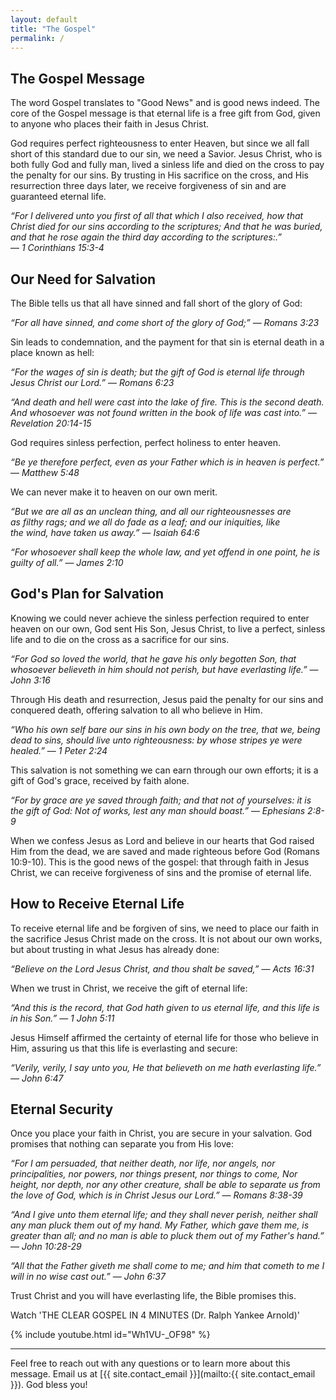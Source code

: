 ```yaml
---
layout: default
title: "The Gospel"
permalink: /
---
```


## The Gospel Message

The word Gospel translates to "Good News" and is good news indeed. The core of the Gospel message is that eternal life is a free gift from God, given to anyone who places their faith in Jesus Christ.

God requires perfect righteousness to enter Heaven, but since we all fall short of this standard due to our sin, we need a Savior. Jesus Christ, who is both fully God and fully man, lived a sinless life and died on the cross to pay the penalty for our sins. By trusting in His sacrifice on the cross, and His resurrection three days later, we receive forgiveness of sin and are guaranteed eternal life.

*“For I delivered unto you first of all that which I also received, how that Christ died for our sins according to the scriptures; And that he was buried, and that he rose again the third day according to the scriptures:.”*  
— *1 Corinthians 15:3-4*

## Our Need for Salvation

The Bible tells us that all have sinned and fall short of the glory of God:

*“For all have sinned, and come short of the glory of God;”* — *Romans 3:23*

Sin leads to condemnation, and the payment for that sin is eternal death in a place known as hell:

*“For the wages of sin is death; but the gift of God is eternal life through Jesus Christ our Lord.”* — *Romans 6:23*

*“And death and hell were cast into the lake of fire. This is the second death. And whosoever was not found written in the book of life was cast into.”* — *Revelation 20:14-15*

God requires sinless perfection, perfect holiness to enter heaven.

*“Be ye therefore perfect, even as your Father which is in heaven is perfect.”* — *Matthew 5:48*

We can never make it to heaven on our own merit.

*“But we are all as an unclean thing, and all our righteousnesses are as filthy rags; and we all do fade as a leaf; and our iniquities, like the wind, have taken us away.”* — *Isaiah 64:6*

*“For whosoever shall keep the whole law, and yet offend in one point, he is guilty of all.”* — *James 2:10*

## God's Plan for Salvation

Knowing we could never achieve the sinless perfection required to enter heaven on our own, God sent His Son, Jesus Christ, to live a perfect, sinless life and to die on the cross as a sacrifice for our sins.

*“For God so loved the world, that he gave his only begotten Son, that whosoever believeth in him should not perish, but have everlasting life.”* — *John 3:16*

Through His death and resurrection, Jesus paid the penalty for our sins and conquered death, offering salvation to all who believe in Him.

*“Who his own self bare our sins in his own body on the tree, that we, being dead to sins, should live unto righteousness: by whose stripes ye were healed.”* — *1 Peter 2:24*

This salvation is not something we can earn through our own efforts; it is a gift of God's grace, received by faith alone.

*“For by grace are ye saved through faith; and that not of yourselves: it is the gift of God: Not of works, lest any man should boast.”* — *Ephesians 2:8-9*

When we confess Jesus as Lord and believe in our hearts that God raised Him from the dead, we are saved and made righteous before God (Romans 10:9-10). This is the good news of the gospel: that through faith in Jesus Christ, we can receive forgiveness of sins and the promise of eternal life.

## How to Receive Eternal Life

To receive eternal life and be forgiven of sins, we need to place our faith in the sacrifice Jesus Christ made on the cross. It is not about our own works, but about trusting in what Jesus has already done:

*“Believe on the Lord Jesus Christ, and thou shalt be saved,”* — *Acts 16:31*

When we trust in Christ, we receive the gift of eternal life:

*“And this is the record, that God hath given to us eternal life, and this life is in his Son.”* — *1 John 5:11*

Jesus Himself affirmed the certainty of eternal life for those who believe in Him, assuring us that this life is everlasting and secure:

*“Verily, verily, I say unto you, He that believeth on me hath everlasting life.”* — *John 6:47*

## Eternal Security

Once you place your faith in Christ, you are secure in your salvation. God promises that nothing can separate you from His love:

*“For I am persuaded, that neither death, nor life, nor angels, nor principalities, nor powers, nor things present, nor things to come, Nor height, nor depth, nor any other creature, shall be able to separate us from the love of God, which is in Christ Jesus our Lord.”* — *Romans 8:38-39*

*“And I give unto them eternal life; and they shall never perish, neither shall any man pluck them out of my hand. My Father, which gave them me, is greater than all; and no man is able to pluck them out of my Father's hand.”* — *John 10:28-29*

*“All that the Father giveth me shall come to me; and him that cometh to me I will in no wise cast out.”* — *John 6:37*

Trust Christ and you will have everlasting life, the Bible promises this.

Watch 'THE CLEAR GOSPEL IN 4 MINUTES (Dr. Ralph Yankee Arnold)'

{% include youtube.html id="Wh1VU-_OF98" %}

---

Feel free to reach out with any questions or to learn more about this message. Email us at [{{ site.contact_email }}](mailto:{{ site.contact_email }}). God bless you!